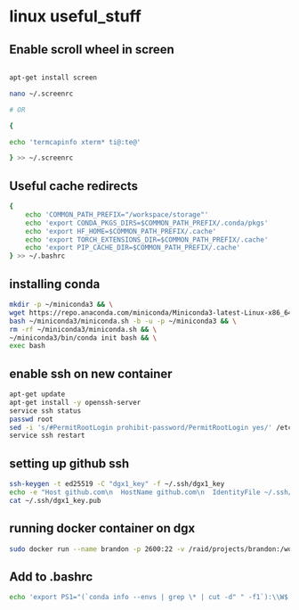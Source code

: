 # linux useful_stuff

## Enable scroll wheel in screen
```bash

apt-get install screen

nano ~/.screenrc

# OR

{

echo 'termcapinfo xterm* ti@:te@'

} >> ~/.screenrc
```

## Useful cache redirects
```bash
{
    echo 'COMMON_PATH_PREFIX="/workspace/storage"'
    echo 'export CONDA_PKGS_DIRS=$COMMON_PATH_PREFIX/.conda/pkgs'
    echo 'export HF_HOME=$COMMON_PATH_PREFIX/.cache'
    echo 'export TORCH_EXTENSIONS_DIR=$COMMON_PATH_PREFIX/.cache'
    echo 'export PIP_CACHE_DIR=$COMMON_PATH_PREFIX/.cache'
} >> ~/.bashrc
```

## installing conda
```bash
mkdir -p ~/miniconda3 && \
wget https://repo.anaconda.com/miniconda/Miniconda3-latest-Linux-x86_64.sh -O ~/miniconda3/miniconda.sh && \
bash ~/miniconda3/miniconda.sh -b -u -p ~/miniconda3 && \
rm -rf ~/miniconda3/miniconda.sh && \
~/miniconda3/bin/conda init bash && \
exec bash
```

## enable ssh on new container
```bash
apt-get update
apt-get install -y openssh-server
service ssh status
passwd root
sed -i 's/#PermitRootLogin prohibit-password/PermitRootLogin yes/' /etc/ssh/sshd_config
service ssh restart
```

## setting up github ssh

```bash
ssh-keygen -t ed25519 -C "dgx1_key" -f ~/.ssh/dgx1_key
echo -e "Host github.com\n  HostName github.com\n  IdentityFile ~/.ssh/dgx1_key\n  User git" >> ~/.ssh/config
cat ~/.ssh/dgx1_key.pub
```

## running docker container on dgx

```bash
sudo docker run --name brandon -p 2600:22 -v /raid/projects/brandon:/workspace/storage --gpus all -it nvcr.io/nvidia/pytorch:23.05-py3
```
## Add to .bashrc

```bash
echo 'export PS1="(`conda info --envs | grep \* | cut -d" " -f1`):\\W$ "' >> ~/.bashrc
```





